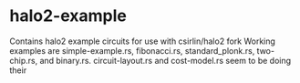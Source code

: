 # halo2-example
Contains halo2 example circuits for use with csirlin/halo2 fork
Working examples are simple-example.rs, fibonacci.rs, standard_plonk.rs, two-chip.rs, and binary.rs.
circuit-layout.rs and cost-model.rs seem to be doing their 
